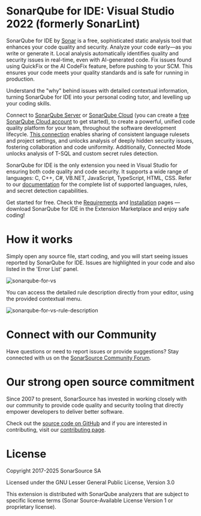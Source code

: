 # **SonarQube for IDE: Visual Studio 2022 (formerly SonarLint)**

SonarQube for IDE by [Sonar](https://www.sonarsource.com/) is a free, sophisticated static analysis tool that enhances your code quality and security. Analyze your code early—as you write or generate it.
Local analysis automatically identifies quality and security issues in real-time, even with AI-generated code. Fix issues found using QuickFix or the AI CodeFix feature,
before pushing to your SCM. This ensures your code meets your quality standards and is safe for running in production.

Understand the "why" behind issues with detailed contextual information, turning SonarQube for IDE into your personal coding tutor, and levelling up your coding skills.

Connect to [SonarQube Server](https://www.sonarsource.com/products/sonarqube/) or [SonarQube Cloud](https://www.sonarsource.com/products/sonarcloud/) (you can create a
[free SonarQube Cloud account](https://www.sonarsource.com/products/sonarcloud/signup/) to get started), to create a powerful, unified code quality platform for your team,
throughout the software development lifecycle. [This connection](https://docs.sonarsource.com/sonarqube-for-ide/visual-studio/team-features/connected-mode/)
enables sharing of consistent language rulesets and project settings, and unlocks analysis of deeply hidden security issues, fostering collaboration and code uniformity.
Additionally, Connected Mode unlocks analysis of T-SQL and custom secret rules detection.

SonarQube for IDE is the only extension you need in Visual Studio for ensuring both code quality and code security. It supports a wide range of languages:
C, C++, C#, VB.NET, JavaScript, TypeScript, HTML, CSS. Refer to our [documentation](https://docs.sonarsource.com/sonarqube-for-ide/visual-studio/) for the complete list of
supported languages, rules, and secret detection capabilities.

Get started for free. Check the [Requirements](https://docs.sonarsource.com/sonarqube-for-ide/visual-studio/getting-started/requirements/) and
[Installation](https://docs.sonarsource.com/sonarqube-for-ide/visual-studio/getting-started/installation/) pages —
download SonarQube for IDE in the Extension Marketplace and enjoy safe coding!

# **How it works**

Simply open any source file, start coding, and you will start seeing issues reported by SonarQube for IDE.
Issues are highlighted in your code and also listed in the 'Error List' panel.

![sonarqube-for-vs](https://raw.githubusercontent.com/wiki/SonarSource/sonarlint-visualstudio/images/sonarqube-for-vs.gif)

You can access the detailed rule description directly from your editor, using the provided contextual menu.

![sonarqube-for-vs-rule-description](https://raw.githubusercontent.com/wiki/SonarSource/sonarlint-visualstudio/images/sonarqube-for-vs-ruledescription.gif)

# **Connect with our Community**

Have questions or need to report issues or provide suggestions? Stay connected with us on the [SonarSource Community Forum](https://community.sonarsource.com/).


# **Our strong open source commitment**

Since 2007 to present, SonarSource has invested in working closely with our community to provide code quality and security tooling that directly empower developers to deliver better software.  

Check out the [source code on GitHub](https://github.com/SonarSource/sonarlint-visualstudio) and if you are interested in contributing, visit our [contributing page](https://github.com/SonarSource/sonarlint-visualstudio/blob/master/CONTRIBUTING.md).


# **License**

Copyright 2017-2025 SonarSource SA

Licensed under the GNU Lesser General Public License, Version 3.0

This extension is distributed with SonarQube analyzers that are subject to specific license terms (Sonar Source-Available License Version 1 or proprietary license).